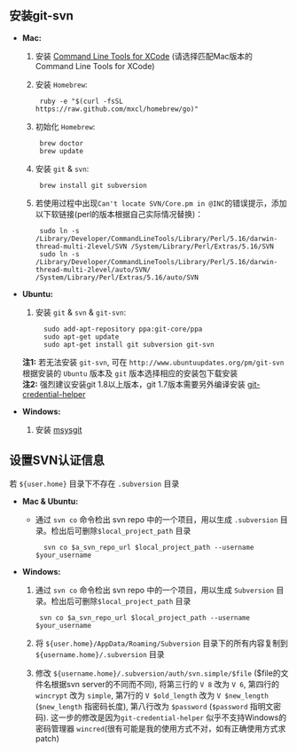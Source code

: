 ## 安装git-svn
* **Mac:**
  1. 安装 [Command Line Tools for XCode](https://developer.apple.com/downloads/index.action)  (请选择匹配Mac版本的Command Line Tools for XCode)
  2. 安装 `Homebrew`:

          ruby -e "$(curl -fsSL https://raw.github.com/mxcl/homebrew/go)"  
  3. 初始化 `Homebrew`:

          brew doctor  
          brew update  
  4. 安装 `git` & `svn`:

          brew install git subversion  
  5. 若使用过程中出现`Can't locate SVN/Core.pm in @INC`的错误提示，添加以下软链接(perl的版本根据自己实际情况替换)：

          sudo ln -s  /Library/Developer/CommandLineTools/Library/Perl/5.16/darwin-thread-multi-2level/SVN /System/Library/Perl/Extras/5.16/SVN
          sudo ln -s /Library/Developer/CommandLineTools/Library/Perl/5.16/darwin-thread-multi-2level/auto/SVN/ /System/Library/Perl/Extras/5.16/auto/SVN

* **Ubuntu:**
  1. 安装 `git` & `svn` & `git-svn`:

           sudo add-apt-repository ppa:git-core/ppa  
           sudo apt-get update  
           sudo apt-get install git subversion git-svn  
  **注1:** 若无法安装 `git-svn`, 可在 `http://www.ubuntuupdates.org/pm/git-svn` 根据安装的 `Ubuntu` 版本及 `git` 版本选择相应的安装包下载安装  
  **注2:** 强烈建议安装git 1.8以上版本，git 1.7版本需要另外编译安装 [git-credential-helper](https://github.com/pah/git-credential-helper)  

* **Windows:**
  1. 安装 [msysgit](https://msysgit.googlecode.com/files/Git-1.8.1.2-preview20130201.exe)  

## 设置SVN认证信息
若 `${user.home}` 目录下不存在 `.subversion` 目录

* **Mac & Ubuntu:**
  * 通过 `svn co` 命令检出 svn repo 中的一个项目，用以生成 `.subversion` 目录。检出后可删除`$local_project_path` 目录

          svn co $a_svn_repo_url $local_project_path --username $your_username  

* **Windows:**
  1. 通过 `svn co` 命令检出 svn repo 中的一个项目，用以生成 `Subversion` 目录。检出后可删除`$local_project_path` 目录

          svn co $a_svn_repo_url $local_project_path --username $your_username  
  2. 将 `${user.home}/AppData/Roaming/Subversion` 目录下的所有内容复制到 `${username.home}/.subversion` 目录
  3. 修改 `${username.home}/.subversion/auth/svn.simple/$file` ($file的文件名根据svn server的不同而不同), 将第三行的 `V 8` 改为 `V 6`, 第四行的 `wincrypt` 改为 `simple`, 第7行的 `V $old_length` 改为 `V $new_length` (`$new_length` 指密码长度), 第八行改为 `$password` (`$password` 指明文密码). 这一步的修改是因为`git-credential-helper` 似乎不支持Windows的密码管理器 `wincred`(很有可能是我的使用方式不对，如有正确使用方式求patch)
